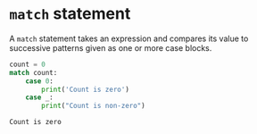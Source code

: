 <!-- match statement -->

# `match` statement

A `match` statement takes an expression and compares its value to successive patterns given as one or more case blocks.

```py
count = 0
match count:
    case 0:
        print('Count is zero')
    case _:
        print("Count is non-zero")
```

```output
Count is zero
```